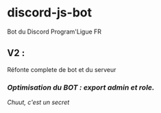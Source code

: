 # discord-js-bot
Bot du Discord Program'Ligue FR

## V2 :
Réfonte complete de bot et du serveur

### *Optimisation du BOT : export admin et role.*
*Chuut, c'est un secret*
